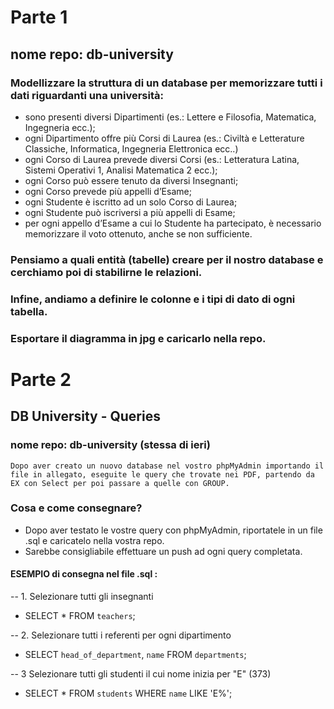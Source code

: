 # Parte 1
## nome repo: db-university
### Modellizzare la struttura di un database per memorizzare tutti i dati riguardanti una università:
- sono presenti diversi Dipartimenti (es.: Lettere e Filosofia, Matematica, Ingegneria ecc.);
- ogni Dipartimento offre più Corsi di Laurea (es.: Civiltà e Letterature Classiche, Informatica, Ingegneria Elettronica ecc..)
- ogni Corso di Laurea prevede diversi Corsi (es.: Letteratura Latina, Sistemi Operativi 1, Analisi Matematica 2 ecc.);
- ogni Corso può essere tenuto da diversi Insegnanti;
- ogni Corso prevede più appelli d’Esame;
- ogni Studente è iscritto ad un solo Corso di Laurea;
- ogni Studente può iscriversi a più appelli di Esame;
- per ogni appello d’Esame a cui lo Studente ha partecipato, è necessario memorizzare il voto ottenuto, anche se non sufficiente.
### Pensiamo a quali entità (tabelle) creare per il nostro database e cerchiamo poi di stabilirne le relazioni.
### Infine, andiamo a definire le colonne e i tipi di dato di ogni tabella.
### Esportare il diagramma in jpg e caricarlo nella repo.


# Parte 2
## DB University - Queries
### nome repo: db-university (stessa di ieri)
    Dopo aver creato un nuovo database nel vostro phpMyAdmin importando il file in allegato, eseguite le query che trovate nei PDF, partendo da EX con Select per poi passare a quelle con GROUP.
### Cosa  e come consegnare?
- Dopo aver testato le vostre query con phpMyAdmin, riportatele in un file .sql e caricatelo nella vostra repo.
- Sarebbe consigliabile effettuare un push ad ogni query completata.
#### ESEMPIO di consegna nel file .sql :
-- 1. Selezionare tutti gli insegnanti 
- SELECT * FROM `teachers`;

-- 2. Selezionare tutti i referenti per ogni dipartimento
- SELECT `head_of_department`, `name` FROM `departments`;

-- 3 Selezionare tutti gli studenti il cui nome inizia per "E" (373)
- SELECT * FROM `students` WHERE `name` LIKE 'E%';